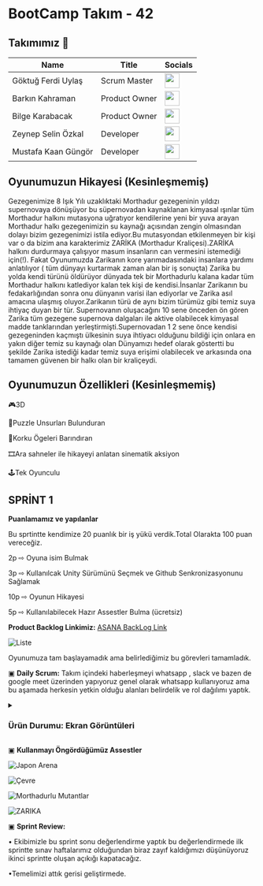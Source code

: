 # BootCamp Takım - 42 

<h2>Takımımız 💎 </h2>

<table>
  <thead>
    <tr>
      <th>Name</th>
      <th>Title</th>
      <th>Socials</th>
    </tr>
  </thead>
  <tbody>
    <tr>
      <td>Göktuğ Ferdi Uylaş</td>
      <td>Scrum Master</td>
      <td><a href="https://www.linkedin.com/in/göktuğ-uylaş-a71328297/"><img src="https://cdn.jsdelivr.net/gh/devicons/devicon/icons/linkedin/linkedin-original.svg" width="30"/></a></td>
    </tr>
    <tr>
      <td>Barkın Kahraman</td>
      <td>Product Owner</td>
      <td><a href="https://www.linkedin.com/in/barkın-kahraman-998b6824b/"><img src="https://cdn.jsdelivr.net/gh/devicons/devicon/icons/linkedin/linkedin-original.svg" width="30"/></a></td>
    </tr>
    <tr>
      <td>Bilge Karabacak</td>
      <td>Product Owner</td>
      <td><a href="https://www.linkedin.com/in/bilge-k-77b902288/"><img src="https://cdn.jsdelivr.net/gh/devicons/devicon/icons/linkedin/linkedin-original.svg" width="30"/></a></td>
    </tr>
    <tr>
      <td>Zeynep Selin Özkal</td>
      <td>Developer</td>
      <td><a href="https://www.linkedin.com/in/zeynepselinozkal/"><img src="https://cdn.jsdelivr.net/gh/devicons/devicon/icons/linkedin/linkedin-original.svg" width="30"/></a></td>
    </tr>
    <tr>
      <td>Mustafa Kaan Güngör</td>
      <td>Developer</td>
      <td><a href="https://www.linkedin.com/in/mustafa-kaan-gungor/"><img src="https://cdn.jsdelivr.net/gh/devicons/devicon/icons/linkedin/linkedin-original.svg" width="30"/></a></td>
    </tr>
  </tbody>
</table>


## Oyunumuzun Hikayesi (Kesinleşmemiş)

Gezegenimize 8 Işık Yılı uzaklıktaki Morthadur gezegeninin yıldızı supernovaya dönüşüyor bu süpernovadan kaynaklanan kimyasal ışınlar tüm Morthadur halkını mutasyona uğratıyor kendilerine yeni bir yuva arayan Morthadur halkı gezegenimizin su kaynağı  açısından zengin olmasından dolayı bizim gezegenimizi istila ediyor.Bu mutasyondan etkilenmeyen bir kişi var o da bizim ana karakterimiz ZARİKA (Morthadur Kraliçesi).ZARİKA halkını durdurmaya çalışıyor masum insanların can vermesini istemediği için(!). Fakat  Oyunumuzda Zarikanın kore yarımadasındaki insanlara yardımı anlatılıyor ( tüm dünyayı kurtarmak zaman alan bir iş sonuçta) Zarika bu yolda kendi türünü öldürüyor dünyada tek bir Morthadurlu kalana kadar tüm Morthadur halkını katlediyor kalan tek kişi de kendisi.İnsanlar Zarikanın bu fedakarlığından sonra onu dünyanın varisi ilan ediyorlar ve Zarika asıl amacına ulaşmış oluyor.Zarikanın türü de aynı bizim türümüz gibi temiz suya ihtiyaç duyan bir tür. Supernovanın oluşacağını 10 sene önceden ön gören Zarika tüm gezegene supernova dalgaları ile aktive olabilecek kimyasal madde tanklarından yerleştirmişti.Supernovadan 1 2 sene önce kendisi gezegeninden kaçmıştı ülkesinin suya ihtiyacı olduğunu bildiği için onlara en yakın diğer temiz su kaynağı olan Dünyamızı hedef olarak göstertti bu şekilde Zarika istediği kadar temiz suya erişimi olabilecek ve arkasında ona tamamen güvenen bir halkı olan bir kraliçeydi.



## Oyunumuzun Özellikleri  (Kesinleşmemiş)

🎮3D 

🧩Puzzle Unsurları Bulunduran

🧛Korku Ögeleri Barındıran

🎞️Ara sahneler ile hikayeyi anlatan sinematik aksiyon

🕹️Tek Oyunculu


## SPRİNT 1 

**Puanlamamız ve yapılanlar**

Bu sprtintte kendimize 20 puanlık bir iş yükü verdik.Total Olarakta 100 puan vereceğiz.

2p ⇨ Oyuna isim Bulmak

3p ⇨ Kullanılcak Unity Sürümünü Seçmek  ve Github Senkronizasyonunu Sağlamak

10p ⇨ Oyunun Hikayesi

5p ⇨ Kullanılabilecek Hazır Assestler Bulma (ücretsiz)

**Product Backlog Linkimiz:** [ASANA BackLog Link](https://app.asana.com/1/1210683822238873/project/1210683881021713/list/1210683601715967)


![Liste](https://github.com/user-attachments/assets/b7fd0833-7fdf-4fff-affc-7c9180b9b71f)


Oyunumuza tam başlayamadık ama belirlediğimiz bu görevleri tamamladık.

▣ **Daily Scrum:** Takım içindeki haberleşmeyi whatsapp , slack ve bazen de google meet üzerinden yapıyoruz genel olarak whatsapp kullanıyoruz ama bu aşamada herkesin yetkin olduğu alanları belirdelik ve rol dağılımı yaptık.

<details> <summary><h3>Ürün Durumu: Ekran Görüntüleri</h3></summary>
  
  ![Scrum1](https://github.com/user-attachments/assets/f7d88586-e751-4da0-adfe-e94893914c1e)
  ![Scrum2](https://github.com/user-attachments/assets/a0a84f9d-75c1-4063-b7c5-d5ba9f4ceb1e)
  ![Scrum3](https://github.com/user-attachments/assets/72c02886-ee2a-4635-bb63-12699118f448)
  ![Scrum4](https://github.com/user-attachments/assets/ad5d43bb-6e32-4732-91ae-d7728d6c7e56)
  ![Scrum5](https://github.com/user-attachments/assets/07432bbb-631b-4353-aeed-b238e467dd68)
  ![Scrum6](https://github.com/user-attachments/assets/f806d275-77d3-494a-9ed6-77a81c7b3293)

  </details>

▣ **Kullanmayı Öngördüğümüz Assestler**

![Japon Arena](https://github.com/user-attachments/assets/757c3d21-5488-42ae-bbbc-d72c878d2b85)

![Çevre](https://github.com/user-attachments/assets/0284d050-0732-4c64-9673-040f737929f5)

![Morthadurlu Mutantlar](https://github.com/user-attachments/assets/30a3d712-3407-4e7b-a9dc-780d3e0c0614)

![ZARIKA](https://github.com/user-attachments/assets/bd34bb7c-d520-486a-9c9d-4f90474460b8)

▣ **Sprint Review:**

• Ekibimizle bu sprint sonu değerlendirme yaptık bu değerlendirmede ilk sprintte sınav haftalarımız olduğundan biraz zayıf kaldığımızı düşünüyoruz ikinci sprintte oluşan açıkığı kapatacağız. 

•Temelimizi attık gerisi geliştirmede.




